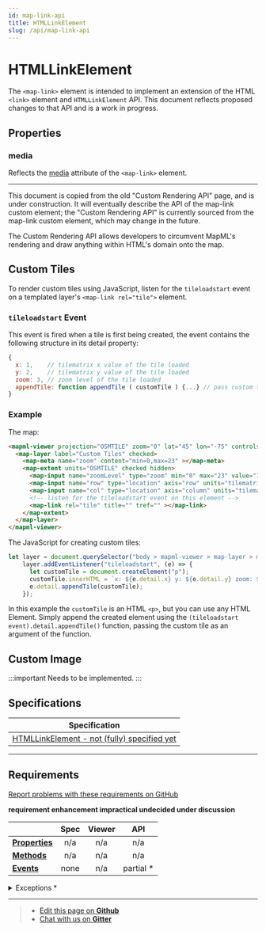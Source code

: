 ```yaml
---
id: map-link-api
title: HTMLLinkElement
slug: /api/map-link-api
---
```


# HTMLLinkElement

The `<map-link>` element is intended to implement an extension of the HTML `<link>` 
element and `HTMLLinkElement` API. This document reflects proposed changes to that
API and is a work in progress.


## Properties

### media

Reflects the [media](../elements/link#media) attribute of the `<map-link>` element.

---

This document is copied from the old "Custom Rendering API" page, and is under
construction.  It will eventually describe the API of the map-link custom element;
the "Custom Rendering API" is currently sourced from the map-link custom element,
which may change in the future.

The Custom Rendering API allows developers to circumvent MapML's rendering and draw anything within
HTML's domain onto the map.

## Custom Tiles

To render custom tiles using JavaScript, listen for the `tileloadstart` event on a templated layer's `<map-link rel="tile">` element.

### `tileloadstart` Event

This event is fired when a tile is first being created, the event contains the following structure in its detail property:
```js
{
  x: 1,    // tilematrix x value of the tile loaded
  y: 2,    // tilematrix y value of the tile loaded
  zoom: 3, // zoom level of the tile loaded
  appendTile: function appendTile ( customTile ) {...} // pass custom tile as an argument to function
}
```


### Example

The map:
```html
<mapml-viewer projection="OSMTILE" zoom="0" lat="45" lon="-75" controls>
  <map-layer label="Custom Tiles" checked>
    <map-meta name="zoom" content="min=0,max=23" ></map-meta>
    <map-extent units="OSMTILE" checked hidden>
      <map-input name="zoomLevel" type="zoom" min="0" max="23" value="1" ></map-input>
      <map-input name="row" type="location" axis="row" units="tilematrix" min="0" max="2" ></map-input>
      <map-input name="col" type="location" axis="column" units="tilematrix" min="0" max="2" ></map-input>
      <!-- listen for the tileloadstart event on this element -->
      <map-link rel="tile" title="" tref="" ></map-link>
    </map-extent>
  </map-layer>
</mapml-viewer>
```


The JavaScript for creating custom tiles:
```js
let layer = document.querySelector("body > mapml-viewer > map-layer > map-extent > map-link");
    layer.addEventListener("tileloadstart", (e) => {
      let customTile = document.createElement("p");
      customTile.innerHTML = `x: ${e.detail.x} y: ${e.detail.y} zoom: ${e.detail.zoom}`;
      e.detail.appendTile(customTile);
    });
```

In this example the `customTile` is an HTML `<p>`, but you can use any HTML Element. Simply append the 
created element using the `(tileloadstart event).detail.appendTile()` function, passing the custom tile as an argument of the function.


## Custom Image

:::important
Needs to be implemented.
:::

## Specifications

| Specification                                                |
|--------------------------------------------------------------|
| [HTMLLinkElement - not (fully) specified yet](https://maps4html.org/MapML-Specification/spec/#the-link-element) |

---

## Requirements

[Report problems with these requirements on GitHub](https://github.com/Maps4HTML/HTML-Map-Element-UseCases-Requirements/issues/new?title=-SUMMARIZE+THE+PROBLEM-&body=-DESCRIBE+THE+PROBLEM-)

<p><b><span class="requirement">requirement</span>
<span class="enhancement">enhancement</span>
<span class="impractical">impractical</span>
<span class="undecided">undecided</span>
<span class="discussion">under discussion</span></b></p>

|  | Spec | Viewer | API |
|:---------------------------------------------------------------------------------|:------: |:-----: |:---: |
| [**Properties**](#properties) | n/a | n/a | n/a |
| [**Methods**](#methods) | n/a | n/a | n/a |
| [**Events**](#events) | none | n/a | partial * |

<details>
<summary>Exceptions *</summary>
<ol>
<li>The &lt;map-link&gt; element will emit the tileloadstart event, but it's behaviour is experimental and requires markup to conform to the example given above</li>
</ol>

</details>

---

> - [Edit this page on **Github**](https://github.com/Maps4HTML/web-map-doc/edit/main/docs/api/map-link-api.md)
> - [Chat with us on **Gitter**](https://gitter.im/Maps4HTML/chat)

